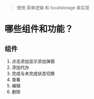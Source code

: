 > 使用 简单逻辑 和 localstorage 来实现

# 哪些组件和功能？

## 组件

1. 点击添加显示添加弹窗
2. 添加代办
3. 完成与未完成状态切换
4. 查看
5. 编辑
6. 删除

